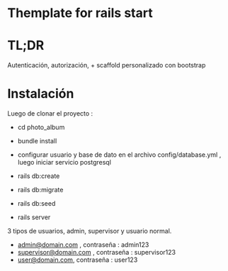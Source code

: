# Themplate for rails start

# TL;DR
Autenticación, autorización, + scaffold personalizado con bootstrap

# Instalación
Luego de clonar el proyecto :
* cd photo_album

* bundle install

* configurar usuario y base de dato en el archivo config/database.yml , luego iniciar servicio postgresql

* rails db:create

* rails db:migrate

* rails db:seed

* rails server

3 tipos de usuarios, admin, supervisor y usuario normal.

* admin@domain.com , contraseña : admin123
* supervisor@domain.com , contraseña : supervisor123
* user@domain.com, contraseña : user123
